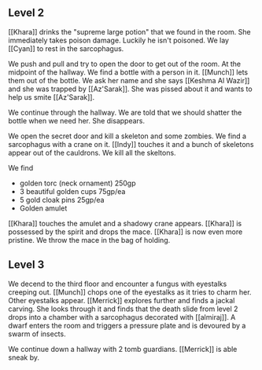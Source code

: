 ## Level 2

[[Khara]] drinks the "supreme large potion" that we found in the room. She immediately takes poison damage. Luckily he isn't poisoned. We lay [[Cyan]] to rest in the sarcophagus.

We push and pull and try to open the door to get out of the room. At the midpoint of the hallway. We find a bottle with a person in it. [[Munch]] lets them out of the bottle. We ask her name and she says [[Keshma Al Wazir]] and she was trapped by [[Az'Sarak]]. She was pissed about it and wants to help us smite [[Az'Sarak]]. 

We continue through the hallway. We are told that we should shatter the bottle when we need her. She disappears.

We open the secret door and kill a skeleton and some zombies. We find a sarcophagus with a crane on it. [[Indy]] touches it and a bunch of skeletons appear out of the cauldrons. We kill all the skeltons.

We find
- golden torc (neck ornament) 250gp
- 3 beautiful golden cups 75gp/ea
- 5 gold cloak pins 25gp/ea
- Golden amulet

[[Khara]] touches the amulet and a shadowy crane appears. [[Khara]] is possessed by the spirit and drops the mace. [[Khara]] is now even more pristine. We throw the mace in the bag of holding.

## Level 3

We decend to the third floor and encounter a fungus with eyestalks creeping out. [[Munch]] chops one of the eyestalks as it tries to charm her. Other eyestalks appear. [[Merrick]] explores further and finds a jackal carving. She looks through it and finds that the death slide from level 2 drops into a chamber with a sarcophagus decorated with [[almiraj]]. A dwarf enters the room and triggers a pressure plate and is devoured by a swarm of insects.

We continue down a hallway with 2 tomb guardians. [[Merrick]] is able sneak by. 